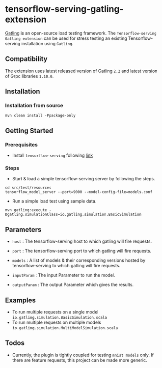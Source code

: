 tensorflow-serving-gatling-extension
====================================

[Gatling](http://gatling.io/#/) is an open-source load testing framework. The `Tensorflow-serving Gatling extension` can be used for stress testing an existing Tensorflow-serving installation using `Gatling`.

## Compatibility

The extension uses latest released version of Gatling `2.2` and latest version of Grpc libraries `1.10.0`.

## Installation

### Installation from source

```
mvn clean install -Ppackage-only
```

## Getting Started

### Prerequisites

- Install `tensorflow-serving` following [link](https://wwww.tensorflow.org/serving/setup)

### Steps

- Start & load a simple tensorflow-serving server by following the steps.

```
cd src/test/resources
tensorflow_model_server --port=9000 --model-config-file=models.conf
```

- Run a simple load test using sample data.

```
mvn gatling:execute -Dgatling.simulationClass=io.gatling.simulation.BasicSimulation
```

## Parameters

- `host` : The tensorflow-serving host to which gatling will fire requests.

- `port` : The tensorflow-serving port to which gatling will fire requests.

- `models` : A list of models & their corresponding versions hosted by tensorflow-serving to which gatling will fire requests.

- `inputParam` : The input Parameter to run the model.

- `outputParam` : The output Parameter which gives the results.

## Examples

- To run multiple requests on a single model `io.gatling.simulation.BasicSimulation.scala`
- To run multiple requests on multiple models `io.gatling.simulation.MultiModelSimulation.scala`

## Todos

- Currently, the plugin is tightly coupled for testing `mnist models` only. If there are feature requests, this project can be made
more generic.
